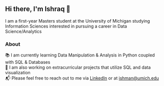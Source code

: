 ## Hi there, I'm Ishraq 👋

I am a first-year Masters student at the University of Michigan studying Information Sciences interested in pursuing a career in Data Science/Analytics

### About
📚 I am currently learning Data Manipulation & Analysis in Python coupled with SQL & Databases <br/>
🔬 I am also working on extracurricular projects that utilize SQL and data visualization <br/>
📬 Please feel free to reach out to me via [LinkedIn](http://www.linkedin.com/in/1shman00) or at ishman@umich.edu<br/>
<!--
**1shman/1shman** is a ✨ _special_ ✨ repository because its `README.md` (this file) appears on your GitHub profile.

Here are some ideas to get you started:

- 🔭 I’m currently working on ...
- 🌱 I’m currently learning ...
- 👯 I’m looking to collaborate on ...
- 🤔 I’m looking for help with ...
- 💬 Ask me about ...
- 📫 How to reach me: ...
- 😄 Pronouns: ...
- ⚡ Fun fact: ...
-->
